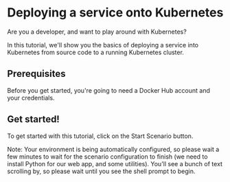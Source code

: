 # Deploying a service onto Kubernetes

Are you a developer, and want to play around with Kubernetes?

In this tutorial, we'll show you the basics of deploying a service into Kubernetes from source code to a running Kubernetes cluster.

## Prerequisites

Before you get started, you're going to need a Docker Hub account and your credentials.

## Get started!

To get started with this tutorial, click on the Start Scenario button.

Note: Your environment is being automatically configured, so please wait a few minutes to wait for the scenario configuration to finish (we need to install Python for our web app, and some utilities). You'll see a bunch of text scrolling by, so please wait until you see the shell prompt to begin.
